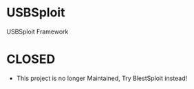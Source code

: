 # USBSploit
USBSploit Framework

# CLOSED
- This project is no longer Maintained, Try BlestSploit instead!
